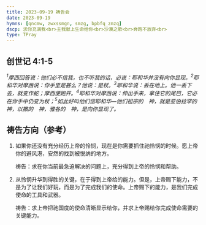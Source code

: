 ```yaml
---
title: 2023-09-19 祷告会
date: 2023-09-19
hymns: [qncmw, zwxssmgn, smzg, bpbfq_zmzq]
dscp: 求你充满我<br>主我献上生命给你<br>沙漠之歌<br>奔跑不放弃<br>
type: TPray
---
```


## 创世记 4:1-5

*<sup>1</sup>摩西回答说：他们必不信我，也不听我的话，必说：耶和华并没有向你显现。<sup>2</sup>耶和华对摩西说：你手里是甚么？他说：是杖。<sup>3</sup>耶和华说：丢在地上。他一丢下去，就变作蛇；摩西便跑开。<sup>4</sup>耶和华对摩西说：伸出手来，拿住它的尾巴，它必在你手中仍变为杖；<sup>5</sup>如此好叫他们信耶和华―他们祖宗的　神，就是亚伯拉罕的　神，以撒的　神，雅各的　神，是向你显现了。*

## 祷告方向（参考）

1.  如果你还没有充分经历上帝的怜悯，现在是你需要抓住祂怜悯的时候。愿上帝你的避风港，安然的找到被悦纳的地方。

    祷告：求在你当前最急迫解决的问题上，充分得到上帝的怜悯和帮助。

2. 从怜悯升华到得胜的关键，在于得到上帝给的能力。但是，上帝赐下能力，不是为了让我们好玩，而是为了完成我们的使命。上帝赐下的能力，是我们完成使命的工具和武器。

   祷告：求上帝把祂国度的使命清晰显示给你，并求上帝赐给你完成使命需要的关键能力。
